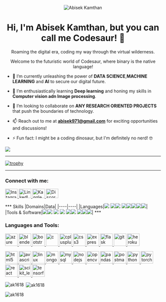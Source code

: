 <p align="center">
  <img src="img.png" alt="Abisek Kamthan" >
</p>

<h1 align="center">Hi, I'm Abisek Kamthan, but you can call me Codesaur! 🦕</h1>
<p align="center">Roaming the digital era, coding my way through the virtual wilderness.</p>
<p align="center">Welcome to the futuristic world of Codesaur, where binary is the native language!</p>

- 🔭 I’m currently unleashing the power of **DATA SCIENCE**,**MACHINE LEARNING** and **AI** to secure our digital future.

- 🌱 I’m enthusiastically learning **Deep learning** and honing my skills in **Computer vision adn Image processing**.

- 👯 I’m looking to collaborate on **ANY RESEARCH ORIENTED PROJECTS** that push the boundaries of technology.

- 📫 Reach out to me at **abisek971@gmail.com** for exciting opportunities and discussions!

- ⚡ Fun fact: I might be a coding dinosaur, but I'm definitely no nerd! 🤓



![](https://github-contributor-stats.vercel.app/api?username=Codesaur1618&limit=6&theme=jolly&combine_all_yearly_contributions=true)

***

[![trophy](https://github-profile-trophy.vercel.app/?username=Codesaur1618&row=2&column=4&theme=tokyonight&margin-w=4)](https://github.com/greeenboi)

***


<h3 align="left">Connect with me:</h3>

  <a href="https://instagram.com/abisk.init" target="_blank" rel="noopener noreferrer">
    <img src="https://raw.githubusercontent.com/rahuldkjain/github-profile-readme-generator/master/src/images/icons/Social/instagram.svg" alt="Instagram" height="30" width="40" />
  </a>
  <a href="https://linkedin.com/in/abisek-kamthan-846b10243" target="_blank" rel="noopener noreferrer">
    <img src="https://raw.githubusercontent.com/rahuldkjain/github-profile-readme-generator/master/src/images/icons/Social/linked-in-alt.svg" alt="LinkedIn" height="30" width="40" />
  </a>
  <a href="https://kaggle.com/abisekkamthan" target="_blank" rel="noopener noreferrer">
    <img src="https://raw.githubusercontent.com/rahuldkjain/github-profile-readme-generator/master/src/images/icons/Social/kaggle.svg" alt="Kaggle" height="30" width="40" />
  </a>
  <a href="https://discord.gg/jakbuftc#1141" target="_blank" rel="noopener noreferrer">
    <img src="https://raw.githubusercontent.com/rahuldkjain/github-profile-readme-generator/master/src/images/icons/Social/discord.svg" alt="Discord" height="30" width="40" />
  </a>
</p>
***
 Skills
|Domains|Data|
|----|----|
|Languages|<img src="https://github.com/devicons/devicon/blob/master/icons/c/c-original.svg"> <img src="https://github.com/devicons/devicon/blob/master/icons/html5/html5-original.svg"><img src="https://github.com/devicons/devicon/blob/master/icons/csharp/csharp-original.svg"> <img src="https://github.com/devicons/devicon/blob/master/icons/markdown/markdown-original.svg"><img src="https://github.com/devicons/devicon/blob/master/icons/python/python-original.svg"><img src="https://github.com/devicons/devicon/blob/master/icons/javascript/javascript-original.svg"><img src="https://github.com/devicons/devicon/blob/master/icons/react/react-original.svg"><img src="https://github.com/devicons/devicon/blob/master/icons/tailwindcss/tailwindcss-original-wordmark.svg">|
|Tools & Software|<img src="https://github.com/devicons/devicon/blob/master/icons/opencv/opencv-original.svg"><img src="https://github.com/devicons/devicon/blob/master/icons/threejs/threejs-original.svg"> <img src="https://github.com/devicons/devicon/blob/master/icons/azure/azure-original.svg"> <img src="https://github.com/devicons/devicon/blob/master/icons/blender/blender-original.svg"> <img src="https://github.com/devicons/devicon/blob/master/icons/vscode/vscode-original.svg"><img src="https://github.com/devicons/devicon/blob/master/icons/visualstudio/visualstudio-plain.svg"> <img src="https://github.com/devicons/devicon/blob/master/icons/jetbrains/jetbrains-original.svg"><img src="https://github.com/devicons/devicon/blob/master/icons/photoshop/photoshop-line.svg"><img src="https://github.com/devicons/devicon/blob/master/icons/raspberrypi/raspberrypi-original.svg">|
***
<h3 align="left">Languages and Tools:</h3>
<p align="left">
  <a href="https://azure.microsoft.com/en-in/" target="_blank" rel="noreferrer">
    <img src="https://www.vectorlogo.zone/logos/microsoft_azure/microsoft_azure-icon.svg" alt="azure" width="40" height="40"/>
  </a>
  <a href="https://www.blender.org/" target="_blank" rel="noreferrer">
    <img src="https://download.blender.org/branding/community/blender_community_badge_white.svg" alt="blender" width="40" height="40"/>
  </a>
  <a href="https://getbootstrap.com" target="_blank" rel="noreferrer">
    <img src="https://raw.githubusercontent.com/devicons/devicon/master/icons/bootstrap/bootstrap-plain-wordmark.svg" alt="bootstrap" width="40" height="40"/>
  </a>
  <a href="https://www.cprogramming.com/" target="_blank" rel="noreferrer">
    <img src="https://raw.githubusercontent.com/devicons/devicon/master/icons/c/c-original.svg" alt="c" width="40" height="40"/>
  </a>
  <a href="https://www.w3schools.com/cpp/" target="_blank" rel="noreferrer">
    <img src="https://raw.githubusercontent.com/devicons/devicon/master/icons/cplusplus/cplusplus-original.svg" alt="cplusplus" width="40" height="40"/>
  </a>
  <a href="https://www.w3schools.com/css/" target="_blank" rel="noreferrer">
    <img src="https://raw.githubusercontent.com/devicons/devicon/master/icons/css3/css3-original-wordmark.svg" alt="css3" width="40" height="40"/>
  </a>
  <a href="https://expressjs.com" target="_blank" rel="noreferrer">
    <img src="https://raw.githubusercontent.com/devicons/devicon/master/icons/express/express-original-wordmark.svg" alt="express" width="40" height="40"/>
  </a>
  <a href="https://flask.palletsprojects.com/" target="_blank" rel="noreferrer">
    <img src="https://www.vectorlogo.zone/logos/pocoo_flask/pocoo_flask-icon.svg" alt="flask" width="40" height="40"/>
  </a>
  <a href="https://git-scm.com/" target="_blank" rel="noreferrer">
    <img src="https://www.vectorlogo.zone/logos/git-scm/git-scm-icon.svg" alt="git" width="40" height="40"/>
  </a>
  <a href="https://heroku.com" target="_blank" rel="noreferrer">
    <img src="https://www.vectorlogo.zone/logos/heroku/heroku-icon.svg" alt="heroku" width="40" height="40"/>
  </a>
</p>
<p align="left">
  <a href="https://www.w3.org/html/" target="_blank" rel="noreferrer">
    <img src="https://raw.githubusercontent.com/devicons/devicon/master/icons/html5/html5-original-wordmark.svg" alt="html5" width="40" height="40"/>
  </a>
  <a href="https://developer.mozilla.org/en-US/docs/Web/JavaScript" target="_blank" rel="noreferrer">
    <img src="https://raw.githubusercontent.com/devicons/devicon/master/icons/javascript/javascript-original.svg" alt="javascript" width="40" height="40"/>
  </a>
  <a href="https://www.linux.org/" target="_blank" rel="noreferrer">
    <img src="https://raw.githubusercontent.com/devicons/devicon/master/icons/linux/linux-original.svg" alt="linux" width="40" height="40"/>
  </a>
  <a href="https://www.mongodb.com/" target="_blank" rel="noreferrer">
    <img src="https://raw.githubusercontent.com/devicons/devicon/master/icons/mongodb/mongodb-original-wordmark.svg" alt="mongodb" width="40" height="40"/>
  </a>
  <a href="https://www.mysql.com/" target="_blank" rel="noreferrer">
    <img src="https://raw.githubusercontent.com/devicons/devicon/master/icons/mysql/mysql-original-wordmark.svg" alt="mysql" width="40" height="40"/>
  </a>
  <a href="https://nodejs.org" target="_blank" rel="noreferrer">
    <img src="https://raw.githubusercontent.com/devicons/devicon/master/icons/nodejs/nodejs-original-wordmark.svg" alt="nodejs" width="40" height="40"/>
  </a>
  <a href="https://opencv.org/" target="_blank" rel="noreferrer">
    <img src="https://www.vectorlogo.zone/logos/opencv/opencv-icon.svg" alt="opencv" width="40" height="40"/>
  </a>
  <a href="https://pandas.pydata.org/" target="_blank" rel="noreferrer">
    <img src="https://raw.githubusercontent.com/devicons/devicon/2ae2a900d2f041da66e950e4d48052658d850630/icons/pandas/pandas-original.svg" alt="pandas" width="40" height="40"/>
  </a>
  <a href="https://postman.com" target="_blank" rel="noreferrer">
    <img src="https://www.vectorlogo.zone/logos/getpostman/getpostman-icon.svg" alt="postman" width="40" height="40"/>
  </a>
  <a href="https://www.python.org" target="_blank" rel="noreferrer">
    <img src="https://raw.githubusercontent.com/devicons/devicon/master/icons/python/python-original.svg" alt="python" width="40" height="40"/>
  </a>
  <a href="https://pytorch.org/" target="_blank" rel="noreferrer">
    <img src="https://www.vectorlogo.zone/logos/pytorch/pytorch-icon.svg" alt="pytorch" width="40" height="40"/>
  </a>
  <a href="https://reactjs.org/" target="_blank" rel="noreferrer">
    <img src="https://raw.githubusercontent.com/devicons/devicon/master/icons/react/react-original-wordmark.svg" alt="react" width="40" height="40"/>
  </a>
  <a href="https://scikit-learn.org/" target="_blank" rel="noreferrer">
    <img src="https://upload.wikimedia.org/wikipedia/commons/0/05/Scikit_learn_logo_small.svg" alt="scikit_learn" width="40" height="40"/>
  </a>
  <a href="https://www.tensorflow.org" target="_blank" rel="noreferrer">
    <img src="https://www.vectorlogo.zone/logos/tensorflow/tensorflow-icon.svg" alt="tensorflow" width="40" height="40"/>
  </a>
</p>


<p><img align="left" src="https://github-readme-stats.vercel.app/api/top-langs?username=codesaur1618&show_icons=true&locale=en&layout=compact" alt="ak1618" /></p>

<p>&nbsp;<img align="center" src="https://github-readme-stats.vercel.app/api?username=codesaur1618&show_icons=true&locale=en" alt="ak1618" /></p>

<p><img align="center" src="https://github-readme-streak-stats.herokuapp.com/?user=codesaur1618&" alt="ak1618" /></p>
